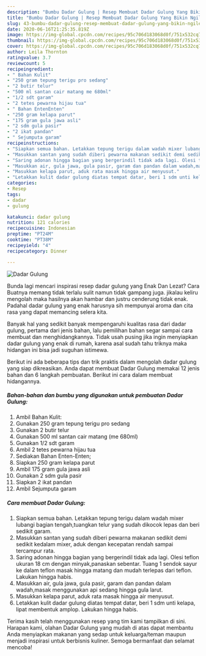 ```yaml
---
description: "Bumbu Dadar Gulung | Resep Membuat Dadar Gulung Yang Bikin Ngiler"
title: "Bumbu Dadar Gulung | Resep Membuat Dadar Gulung Yang Bikin Ngiler"
slug: 43-bumbu-dadar-gulung-resep-membuat-dadar-gulung-yang-bikin-ngiler
date: 2020-06-16T21:25:35.819Z
image: https://img-global.cpcdn.com/recipes/95c706d183068d0f/751x532cq70/dadar-gulung-foto-resep-utama.jpg
thumbnail: https://img-global.cpcdn.com/recipes/95c706d183068d0f/751x532cq70/dadar-gulung-foto-resep-utama.jpg
cover: https://img-global.cpcdn.com/recipes/95c706d183068d0f/751x532cq70/dadar-gulung-foto-resep-utama.jpg
author: Leila Thornton
ratingvalue: 3.7
reviewcount: 5
recipeingredient:
- " Bahan Kulit"
- "250 gram tepung terigu pro sedang"
- "2 butir telur"
- "500 ml santan cair matang me 680ml"
- "1/2 sdt garam"
- "2 tetes pewarna hijau tua"
- " Bahan EntenEnten"
- "250 gram kelapa parut"
- "175 gram gula jawa asli"
- "2 sdm gula pasir"
- "2 ikat pandan"
- " Sejumputa garam"
recipeinstructions:
- "Siapkan semua bahan. Letakkan tepung terigu dalam wadah mixer lubangi bagian tengah,tuangkan telur yang sudah dikocok lepas dan beri sedikit garam."
- "Masukkan santan yang sudah diberi pewarna makanan sedikit demi sedikit kedalam mixer, aduk dengan kecepatan rendah sampai tercampur rata."
- "Saring adonan hingga bagian yang bergerindil tidak ada lagi. Olesi teflon ukuran 18 cm dengan minyak,panaskan sebentar. Tuang 1 sendok sayur ke dalam teflon masak hingga matang dan mudah terlepas dari teflon. Lakukan hingga habis."
- "Masukkan air, gula jawa, gula pasir, garam dan pandan dalam wadah,masak menggunakan api sedang hingga gula larut."
- "Masukkan kelapa parut, aduk rata masak hingga air menyusut."
- "Letakkan kulit dadar gulung diatas tempat datar, beri 1 sdm unti kelapa, lipat membentuk amplop. Lakukan hingga habis."
categories:
- Resep
tags:
- dadar
- gulung

katakunci: dadar gulung 
nutrition: 121 calories
recipecuisine: Indonesian
preptime: "PT24M"
cooktime: "PT38M"
recipeyield: "4"
recipecategory: Dinner

---
```



![Dadar Gulung](https://img-global.cpcdn.com/recipes/95c706d183068d0f/751x532cq70/dadar-gulung-foto-resep-utama.jpg)

Bunda lagi mencari inspirasi resep dadar gulung yang Enak Dan Lezat? Cara Buatnya memang tidak terlalu sulit namun tidak gampang juga. jikalau keliru mengolah maka hasilnya akan hambar dan justru cenderung tidak enak. Padahal dadar gulung yang enak harusnya sih mempunyai aroma dan cita rasa yang dapat memancing selera kita.



Banyak hal yang sedikit banyak mempengaruhi kualitas rasa dari dadar gulung, pertama dari jenis bahan, lalu pemilihan bahan segar sampai cara membuat dan menghidangkannya. Tidak usah pusing jika ingin menyiapkan dadar gulung yang enak di rumah, karena asal sudah tahu triknya maka hidangan ini bisa jadi suguhan istimewa.


Berikut ini ada beberapa tips dan trik praktis dalam mengolah dadar gulung yang siap dikreasikan. Anda dapat membuat Dadar Gulung memakai 12 jenis bahan dan 6 langkah pembuatan. Berikut ini cara dalam membuat hidangannya.

<!--inarticleads1-->

##### Bahan-bahan dan bumbu yang digunakan untuk pembuatan Dadar Gulung:

1. Ambil  Bahan Kulit:
1. Gunakan 250 gram tepung terigu pro sedang
1. Gunakan 2 butir telur
1. Gunakan 500 ml santan cair matang (me 680ml)
1. Gunakan 1/2 sdt garam
1. Ambil 2 tetes pewarna hijau tua
1. Sediakan  Bahan Enten-Enten;
1. Siapkan 250 gram kelapa parut
1. Ambil 175 gram gula jawa asli
1. Gunakan 2 sdm gula pasir
1. Siapkan 2 ikat pandan
1. Ambil  Sejumputa garam




<!--inarticleads2-->

##### Cara membuat Dadar Gulung:

1. Siapkan semua bahan. Letakkan tepung terigu dalam wadah mixer lubangi bagian tengah,tuangkan telur yang sudah dikocok lepas dan beri sedikit garam.
1. Masukkan santan yang sudah diberi pewarna makanan sedikit demi sedikit kedalam mixer, aduk dengan kecepatan rendah sampai tercampur rata.
1. Saring adonan hingga bagian yang bergerindil tidak ada lagi. Olesi teflon ukuran 18 cm dengan minyak,panaskan sebentar. Tuang 1 sendok sayur ke dalam teflon masak hingga matang dan mudah terlepas dari teflon. Lakukan hingga habis.
1. Masukkan air, gula jawa, gula pasir, garam dan pandan dalam wadah,masak menggunakan api sedang hingga gula larut.
1. Masukkan kelapa parut, aduk rata masak hingga air menyusut.
1. Letakkan kulit dadar gulung diatas tempat datar, beri 1 sdm unti kelapa, lipat membentuk amplop. Lakukan hingga habis.




Terima kasih telah menggunakan resep yang tim kami tampilkan di sini. Harapan kami, olahan Dadar Gulung yang mudah di atas dapat membantu Anda menyiapkan makanan yang sedap untuk keluarga/teman maupun menjadi inspirasi untuk berbisnis kuliner. Semoga bermanfaat dan selamat mencoba!
